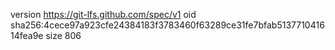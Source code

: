 version https://git-lfs.github.com/spec/v1
oid sha256:4cece97a923cfe24384183f3783460f63289ce31fe7bfab513771041614fea9e
size 806
